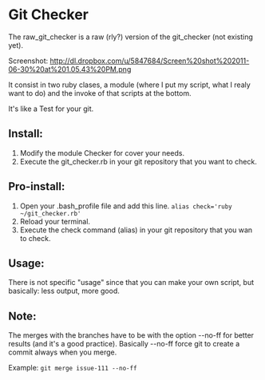 Git Checker
===========

The raw_git_checker is a raw (rly?) version of the git_checker (not existing yet).

Screenshot: http://dl.dropbox.com/u/5847684/Screen%20shot%202011-06-30%20at%201.05.43%20PM.png

It consist in two ruby clases, a module (where I put my script, what I realy want to do) and the invoke of that scripts at the bottom.

It's like a Test for your git.

Install:
--------

1. Modify the module Checker for cover your needs.
2. Execute the git_checker.rb in your git repository that you want to check. 	 

Pro-install:
------------

1. Open your .bash_profile file and add this line.
`alias check='ruby ~/git_checker.rb'`
2. Reload your terminal.
3. Execute the check command (alias) in your git repository that you wan to check.

Usage:
------

There is not specific "usage" since that you can make your own script, but basically: less output, more good.

Note:
-----

The merges with the branches have to be with the option --no-ff for better results (and it's a good practice). Basically --no-ff force git to create a commit always when you merge.

Example:
`git merge issue-111 --no-ff`
